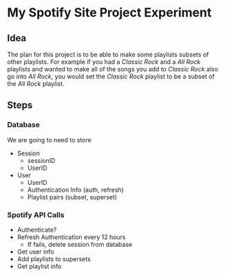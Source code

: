 # My Spotify Site Project Experiment

## Idea
The plan for this project is to be able to make some playlists subsets of other playlists. For example if you had a _Classic Rock_ and a _All Rock_ playlists and wanted to make all of the songs you add to _Classic Rock_ also go into _All Rock_, you would set the _Classic Rock_ playlist to be a subset of the _All Rock_ playlist.

## Steps
### Database
We are going to need to store

- Session
  - sessionID
  - UserID
- User
  - UserID
  - Authentication Info (auth, refresh)
  - Playlist pairs (subset, superset)


### Spotify API Calls
- Authenticate?
- Refresh Authentication every 12 hours
  - If fails, delete session from database
- Get user info
- Add playlists to supersets
- Get playlist info

### 